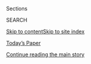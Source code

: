 <div id="app">

<div>

<div class="NYTAppHideMasthead css-zz1s19 e1suatyy0">

<div class="section css-ui9rw0 e1suatyy2">

<div class="css-11hrj97 er09x8g0">

<div class="css-6n7j50">

</div>

<span class="css-1dv1kvn">Sections</span>

<div class="css-10488qs">

<span class="css-1dv1kvn">SEARCH</span>

</div>

[Skip to content](#site-content)[Skip to site
index](#site-index)

</div>

<div class="css-10698na e1huz5gh0">

</div>

</div>

<div id="masthead-bar-one" class="section hasLinks css-15hmgas e1csuq9d3">

<div class="css-uqyvli e1csuq9d0">

</div>

<div class="css-1uqjmks e1csuq9d1">

</div>

<div class="css-9e9ivx">

[](https://myaccount.nytimes3xbfgragh.onion/auth/login?response_type=cookie&client_id=vi)

</div>

<div class="css-1bvtpon e1csuq9d2">

[Today’s Paper](https://www.nytimes3xbfgragh.onion/section/todayspaper)

</div>

</div>

</div>

</div>

<div data-aria-hidden="false">

<div id="site-content" data-role="main">

<div id="top-wrapper" class="css-15p45cc eaca97t0" type="top">

<div id="top-slug" class="css-19x0jxb eaca97t1" hidden="">

Advertisement

</div>

[Continue reading the main
story](#after-top)

<div class="ad top-wrapper" style="text-align:center;height:100%;display:block;min-height:90px">

<div id="top" class="place-ad" data-position="top" data-size-key="top">

</div>

</div>

<div id="after-top">

</div>

</div>

<div id="collection-t-art" class="section css-15h4p1b e9abtgs0">

<div class="css-1j21atc e1svk9qx1">

<div class="css-2fant5 e1svk9qx2">

<div class="css-9dfq42 eu54l5x0">

<div id="sponsor-wrapper" class="css-7a1pgi eaca97t0" type="sponsor" hidden="">

<div id="sponsor-slug" class="css-1l4mleb eaca97t1" hidden="">

Supported by

</div>

[Continue reading the main
story](#after-sponsor)

<div id="sponsor" class="ad sponsor-wrapper" style="text-align:left;height:100%;display:block">

</div>

<div id="after-sponsor">

</div>

</div>

</div>

### <span class="css-1j5banm ezz4tcd1">[T Magazine](/section/t-magazine)</span>

</div>

<div class="css-nfcc9b e1svk9qx3">

<div class="css-vl9dhg e1svk9qx5">

<div class="css-1nrhkj6 e1svk9qx6">

# Art

<div class="follow-button-placeholder" data-collection-id="">

</div>

</div>

</div>

</div>

</div>

<div class="css-4svvz1 ekkqrpp0">

<div id="collection-highlights-container" class="section css-18l1u7x e46isfb1">

<div class="css-m1whxf ekkqrpp1">

## Highlights

1.  ![<span class="css-473pcf e1oaj3zl2"><span class="css-1dv1kvn">Credit</span>From
    left: Courtesy of the artist and Commonwealth and Council, Los
    Angeles. Photo: Ruben Diaz; Courtesy of the
    artist.</span>](https://static01.graylady3jvrrxbe.onion/images/2020/06/23/t-magazine/art/viewfinder-slide-EUZ5/viewfinder-slide-EUZ5-threeByTwoMediumAt2X.jpg)
    
    <div class="css-xbztij">
    
    <div class="css-1hyfx7x">
    
    [![](https://static01.graylady3jvrrxbe.onion/images/2020/06/23/t-magazine/art/viewfinder-slide-EUZ5/viewfinder-slide-EUZ5-thumbStandard.jpg)](/2020/06/29/t-magazine/queer-bipoc-artists.html)
    
    </div>
    
    ## [Works for the Now, by Queer Artists of Color](/2020/06/29/t-magazine/queer-bipoc-artists.html)
    
    Pride Month may have come to a close, but the wide-ranging pieces
    shown here have staying
        power.
    
    <span class="css-me3p27"></span>
    
    </div>

2.  1.  ![<span class="css-473pcf e1oaj3zl2"><span class="css-1dv1kvn">Credit</span>Noah
        Kalina</span>](https://static01.graylady3jvrrxbe.onion/images/2020/05/28/t-magazine/moyra-slide-NEX9/moyra-slide-NEX9-threeByTwoMediumAt2X.jpg)
        
        <div class="css-1r9cexg">
        
        <div class="css-1ox3lt4">
        
        [![](https://static01.graylady3jvrrxbe.onion/images/2020/05/28/t-magazine/moyra-slide-NEX9/moyra-slide-NEX9-thumbStandard.jpg)](/2020/05/29/t-magazine/moyra-davey.html)
        
        </div>
        
        ### Artist’s Questionnaire
        
        ## [An Artist Who Delights in the Minor Key](/2020/05/29/t-magazine/moyra-davey.html)
        
        Moyra Davey’s work moves freely between photography, video and
        writing but is united in its unwavering attention to the objects
        and accidents of everyday
        life.
        
        <span class="css-me3p27"></span><span class="css-nds4d6 e4e4i5l3"></span><span class="css-9voj2j">By
        <span class="css-1baulvz last-byline" itemprop="name">Janique
        Vigier</span></span>
        
        </div>
    
    2.  ![<span class="css-473pcf e1oaj3zl2"><span class="css-1dv1kvn">Credit</span>©
        Amy Sherald. Courtesy of Hauser &
        Wirth</span>](https://static01.graylady3jvrrxbe.onion/images/2020/06/18/t-magazine/18tmag-blackwriters-slide-horizontal/18tmag-blackwriters-slide-horizontal-threeByTwoMediumAt2X-v2.jpg)
        
        <div class="css-1r9cexg">
        
        <div class="css-1ox3lt4">
        
        [![](https://static01.graylady3jvrrxbe.onion/images/2020/06/18/t-magazine/18tmag-blackwriters-slide-horizontal/18tmag-blackwriters-slide-horizontal-thumbStandard-v2.jpg)](/2020/06/23/t-magazine/black-artists-white-gaze.html)
        
        </div>
        
        ## [Nine Black Artists and Cultural Leaders on Seeing and Being Seen](/2020/06/23/t-magazine/black-artists-white-gaze.html)
        
        Amy Sherald, Michael R. Jackson and others discuss the
        challenges and opportunities of cultivating black audiences and
        dismantling historically white
        institutions.
        
        <span class="css-me3p27"></span>
        
        </div>
    
    3.  ![<span class="css-473pcf e1oaj3zl2"><span class="css-1dv1kvn">Credit</span>Wayne
        Lawrence</span>](https://static01.graylady3jvrrxbe.onion/images/2020/04/13/t-magazine/13tmag-cultureimages-slide-8PFV/13tmag-cultureimages-slide-8PFV-threeByTwoMediumAt2X-v2.jpg)
        
        <div class="css-1r9cexg">
        
        <div class="css-1ox3lt4">
        
        [![](https://static01.graylady3jvrrxbe.onion/images/2020/04/13/t-magazine/13tmag-cultureimages-slide-8PFV/13tmag-cultureimages-slide-8PFV-thumbStandard-v2.jpg)](/interactive/2020/04/13/t-magazine/black-art-galleries.html)
        
        </div>
        
        ## [How a Trio of Black-Owned Galleries Changed the Art World](/interactive/2020/04/13/t-magazine/black-art-galleries.html)
        
        In the 1960s and ’70s, Brockman Gallery, Gallery 32 and JAM led
        the way in showing the work of artists now among the most
        influential of our
    time.
        
        <span class="css-me3p27"></span>
        
        </div>

</div>

<div class="css-1xdhyk6 e46isfb0">

<div class="css-zk12ih ef6si7p0">

1.  ### Admiration Society
    
    ![<span class="css-kfv9p0 e1oaj3zl2"><span class="css-1dv1kvn">Credit</span>Alice
    O'Malley</span>](https://static01.graylady3jvrrxbe.onion/images/2020/05/13/t-magazine/13tmag-stipe/13tmag-stipe-videoLarge.jpg)
    
    <div class="css-10wtrbd">
    
    ## [Laurie Anderson and Michael Stipe on Music, Art and New Chapters](/2020/05/14/t-magazine/michael-stipe-laurie-anderson.html)
    
    “You’ve got to fall on your face to sit at the table,” says the
    erstwhile R.E.M.
    frontman.
    
    <span class="css-me3p27"></span><span class="css-nds4d6 e4e4i5l3"></span><span class="css-9voj2j">By
    <span class="css-1baulvz last-byline" itemprop="name">Joe
    Coscarelli</span></span>
    
    </div>

2.  ![<span class="css-kfv9p0 e1oaj3zl2"><span class="css-1dv1kvn">Credit</span>From
    left: Hugo Yu; Anthony Cotsifas; Esther Choi; François Halard; Azim
    H</span>](https://static01.graylady3jvrrxbe.onion/images/2020/05/12/t-magazine/12tmag-stilllifes-slide-W7BH/12tmag-stilllifes-slide-W7BH-videoLarge.jpg)
    
    <div class="css-10wtrbd">
    
    ## [Still Life With Fly Swatter, or Hourglass, or Lemons](/2020/05/12/t-magazine/photographers-coronavirus-still-life-pictures.html)
    
    Five housebound photographers used everyday items to create images
    that speak to both their inner lives and the world beyond their
    walls.
    
    <span class="css-me3p27"></span><span class="css-nds4d6 e4e4i5l3"></span><span class="css-9voj2j">By
    <span class="css-1baulvz last-byline" itemprop="name">Michael
    Snyder</span></span>
    
    </div>

3.  ![<span class="css-kfv9p0 e1oaj3zl2"><span class="css-1dv1kvn">Credit</span>Clockwise
    from top left: Renée Cox; Richard Mosse; Wayne Lawrence; © Asako
    Narahashi; Domingo Milella; © Hitoshi Fugo, courtesy of Miyako
    Yoshinaga Gallery; © Joel Meyerowitz, courtesy Howard Greenberg
    Gallery; Alec
    Soth</span>](https://static01.graylady3jvrrxbe.onion/images/2020/04/17/t-magazine/art/17tmag-photog-project-slide-JNQA/17tmag-photog-project-slide-JNQA-videoLarge.jpg)
    
    <div class="css-10wtrbd">
    
    ## [Eight Photographers’ Pictures From Isolation](/2020/04/29/t-magazine/photographers-coronavirus-isolation.html)
    
    Joel Meyerowitz, Renée Cox, Asako Narahashi and more share visual
    diaries of the present
    moment.
    
    <span class="css-me3p27"></span><span class="css-nds4d6 e4e4i5l3"></span><span class="css-9voj2j">By
    <span class="css-1baulvz last-byline" itemprop="name">Meara
    Sharma</span></span>
    
    </div>

4.  ![<span class="css-kfv9p0 e1oaj3zl2"><span class="css-1dv1kvn">Credit</span>Jessica
    Wohl</span>](https://static01.graylady3jvrrxbe.onion/images/2020/04/13/t-magazine/13tmag-cultureimages-slide-2ZIA/13tmag-cultureimages-slide-2ZIA-videoLarge.jpg)
    
    <div class="css-10wtrbd">
    
    ## [What Does It Mean When an Artist Retreats From Public Life?](/interactive/2020/04/13/t-magazine/artist-recluse.html)
    
    A small and highly influential group has chosen to disappear from
    society in favor of letting their work speak for
    itself.
    
    <span class="css-me3p27"></span>
    
    </div>

5.  ![<span class="css-kfv9p0 e1oaj3zl2"><span class="css-1dv1kvn">Credit</span>©
    George Condo, courtesy of the artist and Hauser &
    Wirth</span>](https://static01.graylady3jvrrxbe.onion/images/2020/04/24/t-magazine/21tmag-condojohnson-slide-4VDP/21tmag-condojohnson-slide-4VDP-videoLarge.jpg)
    
    <div class="css-10wtrbd">
    
    ## [Two Exhibitions Respond to Art in the Age of Anxiety and Distance](/2020/04/24/t-magazine/george-condo-rashid-johnson-art.html)
    
    George Condo and Rashid Johnson talk about their new simultaneous
    digital shows, politics and how the role of artists has
    changed.
    
    <span class="css-me3p27"></span><span class="css-nds4d6 e4e4i5l3"></span><span class="css-9voj2j">By
    <span class="css-1baulvz last-byline" itemprop="name">M.H.
    Miller</span></span>
    
    </div>

</div>

</div>

<div class="css-1xdhyk6 e46isfb0">

<div class="css-zk12ih ef6si7p0">

1.  ### Notes on the Culture
    
    ![<span class="css-kfv9p0 e1oaj3zl2"><span class="css-1dv1kvn">Credit</span>Douglas
    DuBois</span>](https://static01.graylady3jvrrxbe.onion/images/2020/03/18/t-magazine/18tmag-stella-slide-NPH2/18tmag-stella-slide-NPH2-videoLarge-v3.jpg)
    
    <div class="css-10wtrbd">
    
    ## [The Constellation of Frank Stella](/2020/03/18/t-magazine/frank-stella.html)
    
    The artist’s Minimalist abstractions helped change the direction of
    painting at the start of his career. Now at the end of it, the
    83-year-old artist looks back to his
    beginnings.
    
    <span class="css-me3p27"></span><span class="css-nds4d6 e4e4i5l3"></span><span class="css-9voj2j">By
    <span class="css-1baulvz last-byline" itemprop="name">Megan
    O’Grady</span></span>
    
    </div>

2.  ### Culture Therapist
    
    ![<span class="css-kfv9p0 e1oaj3zl2"><span class="css-1dv1kvn">Credit</span>Norwegian
    Film
    Institute</span>](https://static01.graylady3jvrrxbe.onion/images/2020/03/03/t-magazine/03tmag-culturetherapist-slide-5QU3/03tmag-culturetherapist-slide-5QU3-videoLarge-v2.jpg)
    
    <div class="css-10wtrbd">
    
    ## [Is It Possible to Feel Creatively Connected Without Social Media?](/2020/03/04/t-magazine/artists-creativity-social-media.html)
    
    “Art doesn’t happen in a vacuum,” writes one of our advice
    columnists.
    
    <span class="css-me3p27"></span>
    
    </div>

3.  ### Arts and Letters
    
    ![<span class="css-kfv9p0 e1oaj3zl2"><span class="css-1dv1kvn">Credit</span>Shane
    Lavalette</span>](https://static01.graylady3jvrrxbe.onion/images/2020/03/08/t-magazine/08tmag-haegueyang-promo/08tmag-haegueyang-promo-videoLarge-v2.jpg)
    
    <div class="css-10wtrbd">
    
    ## [An Artist Whose Muse Is Loneliness](/2020/02/26/t-magazine/haegue-yang.html)
    
    Haegue Yang seeks isolation and then mines the accompanying
    confusion to reflect on the nature of
    belonging.
    
    <span class="css-me3p27"></span><span class="css-nds4d6 e4e4i5l3"></span><span class="css-9voj2j">By
    <span class="css-1baulvz last-byline" itemprop="name">Zoë
    Lescaze</span></span>
    
    </div>

4.  ![<span class="css-kfv9p0 e1oaj3zl2"><span class="css-1dv1kvn">Credit</span>Bernhard
    Fuchs</span>](https://static01.graylady3jvrrxbe.onion/images/2020/02/11/t-magazine/11tmag-katharinafritsch-slide-LK6D/11tmag-katharinafritsch-slide-LK6D-videoLarge-v4.jpg)
    
    <div class="css-10wtrbd">
    
    ## [A Sculptor of the Female Gaze](/2020/02/12/t-magazine/katharina-fritsch-artist.html)
    
    Katharina Fritsch shows familiar objects as they might appear in a
    dream, bringing the subliminal to
    light.
    
    <span class="css-me3p27"></span><span class="css-nds4d6 e4e4i5l3"></span><span class="css-9voj2j">By
    <span class="css-1baulvz last-byline" itemprop="name">Megan
    O’Grady</span></span>
    
    </div>

5.  ### On the Verge
    
    ![<span class="css-kfv9p0 e1oaj3zl2"><span class="css-1dv1kvn">Credit</span>Stephanie
    Veldman</span>](https://static01.graylady3jvrrxbe.onion/images/2020/02/20/t-magazine/18tmag-samson-slide-E4TK/18tmag-samson-slide-E4TK-videoLarge.jpg)
    
    <div class="css-10wtrbd">
    
    ## [An Artist Who Doesn’t Want to Feed Western Fantasies About Africa](/2020/02/21/t-magazine/cinga-samson.html)
    
    Cinga Samson’s surreal canvases engage obliquely with his identity,
    but stand alone as testaments to his finely honed
    craft.
    
    <span class="css-me3p27"></span><span class="css-nds4d6 e4e4i5l3"></span><span class="css-9voj2j">By
    <span class="css-1baulvz last-byline" itemprop="name">Meara
    Sharma</span></span>
    
    </div>

</div>

</div>

</div>

<div id="mid1-wrapper" class="css-1mn4oms eaca97t0" type="rank">

<div id="mid1-slug" class="css-1tag3rd eaca97t1">

Advertisement

</div>

[Continue reading the main
story](#after-mid1)

<div id="mid1" class="ad mid1-wrapper" style="text-align:center;height:100%;display:block">

</div>

<div id="after-mid1">

</div>

</div>

<div class="section 5-band css-jhqenn ep7jkp60">

## [Viewfinder](/column/viewfinder)

[More in Viewfinder
    »](/column/viewfinder)

1.  ![<span class="css-kfv9p0 e1oaj3zl2"><span class="css-1dv1kvn">Credit</span>Muyi
    Xiao</span>](https://static01.graylady3jvrrxbe.onion/images/2016/07/21/t-magazine/art/forget-me-not-slide-Z8FV/forget-me-not-slide-Z8FV-videoLarge.jpg)
    
    <div class="css-10wtrbd">
    
    ## [Moving Photographs, Inspired by Loss](/slideshow/2016/07/21/t-magazine/art/muyi-xiao-photographer-alzheimers.html)
    
    The photographer Muyi Xiao began to work on her delicate series
    “Forget Me Not” with her mother, after the death of her
    grandmother.
    
    <span class="css-me3p27"></span><span class="css-nds4d6 e4e4i5l3"></span><span class="css-9voj2j">By
    <span class="css-1baulvz last-byline" itemprop="name">Lauren
    Poggi</span></span>
    
    </div>

2.  ![<span class="css-kfv9p0 e1oaj3zl2"><span class="css-1dv1kvn">Credit</span>Adam
    Friedberg</span>](https://static01.graylady3jvrrxbe.onion/images/2016/07/07/t-magazine/07tmag-viewfinder-slide-4VV6/07tmag-viewfinder-slide-4VV6-videoLarge.jpg)
    
    <div class="css-10wtrbd">
    
    ## [The Photographer Capturing Downtown New York’s Single-Story Buildings — Before They’re Gone](/slideshow/2016/07/07/t-magazine/adam-friedberg-east-village-nyc-buildings.html)
    
    Adam Friedberg, a 25-year resident of the East Village, has pledged
    to photograph every one-level building, or “low rider,” remaining in
    his
    community.
    
    <span class="css-me3p27"></span><span class="css-nds4d6 e4e4i5l3"></span><span class="css-9voj2j">By
    <span class="css-1baulvz last-byline" itemprop="name">Jamie
    Sims</span></span>
    
    </div>

3.  ![<span class="css-kfv9p0 e1oaj3zl2"><span class="css-1dv1kvn">Credit</span>©
    2016 Estate of Paul Outerbridge, Jr., courtesy of Bruce Silverstein
    Gallery,
    NY</span>](https://static01.graylady3jvrrxbe.onion/images/2016/06/29/t-magazine/29tmag-outerbridge-slide-DKGK/29tmag-outerbridge-slide-DKGK-videoLarge.jpg)
    
    <div class="css-10wtrbd">
    
    ## [Impossibly Modern 1930s Fashion and Ad Photos](/slideshow/2016/06/29/t-magazine/fashion/1930s-fashion-ad-photos.html)
    
    Paul Outerbridge, a friend of Man Ray’s and Duchamp’s, brought a
    witty eye and careful composition to early color
    photography.
    
    <span class="css-me3p27"></span>
    
    </div>

4.  ![<span class="css-kfv9p0 e1oaj3zl2"><span class="css-1dv1kvn">Credit</span>Thomas
    Brown</span>](https://static01.graylady3jvrrxbe.onion/images/2016/06/16/t-magazine/16tmag-viewfinder-slide-OEKR/16tmag-viewfinder-slide-OEKR-videoLarge.jpg)
    
    <div class="css-10wtrbd">
    
    ## [A Photo Series, with Audience Participation](/slideshow/2016/06/16/t-magazine/paper-meteorites-photos.html)
    
    The photographer Thomas Brown depicts sculptural still lifes of
    crumpled paper that resemble meteorites — and then asks viewers to
    “adopt” and name
    them.
    
    <span class="css-me3p27"></span><span class="css-nds4d6 e4e4i5l3"></span><span class="css-9voj2j">By
    <span class="css-1baulvz last-byline" itemprop="name">Nadia
    Vellam</span></span>
    
    </div>

5.  ![<span class="css-kfv9p0 e1oaj3zl2"><span class="css-1dv1kvn">Credit</span>©
    Burk Uzzle/courtesy of the Ackland Art Museum, The University of
    North Carolina at Chapel
    Hill</span>](https://static01.graylady3jvrrxbe.onion/images/2016/06/09/t-magazine/09tmag-viewfinder-slide-989P/09tmag-viewfinder-slide-989P-videoLarge.jpg)
    
    <div class="css-10wtrbd">
    
    ## [Poignant Pictures That Capture the Humanity in Historical Moments](/slideshow/2016/06/09/t-magazine/burk-uzzle-photographs.html)
    
    Burk Uzzle has photographed everything from Woodstock and Martin
    Luther King Jr.’s funeral to state fairs and motorcycle
    rallies.
    
    <span class="css-me3p27"></span><span class="css-nds4d6 e4e4i5l3"></span><span class="css-9voj2j">By
    <span class="css-1baulvz last-byline" itemprop="name">Jamie
    Sims</span></span>
    
    </div>

</div>

</div>

<div class="css-185go5a e1o5byef0">

<div class="css-15cbhtu">

  - [Latest](#stream-panel)
  - <span class="css-6n7j50">Search</span>
    <div class="control">
    <div class="label-container css-1dv1kvn">
    Search
    </div>
    <div class="css-wm4t3d">
    **<span id="clear-search-input" class="css-1dv1kvn">Clear this text
    input</span>
    </div>
    </div>
    <span class="css-1iovbfw"></span>

<div id="stream-panel" class="section css-8msx5b e1jz0cab1">

<div class="css-13mho3u">

1.  
    
    <div class="css-1cp3ece">
    
    <div class="css-1l4spti">
    
    [](/2020/07/31/t-magazine/culture-therapist-grief.html)
    
    <div class="css-79elbk">
    
    ![](https://static01.graylady3jvrrxbe.onion/images/2020/07/29/t-magazine/art/culture-therapist-slide-4JHU/culture-therapist-slide-4JHU-thumbWide.jpg?quality=75&auto=webp&disable=upscale)
    
    </div>
    
    ## How Should I Respond to Overzealous Gestures of Sympathy?
    
    “These people mire you in your sense of loss just as you are ready
    to discover what remains to be found,” writes one of our advice
    columnists.
    
    <div class="css-15yh6bw ea5icrr0">
    
    By <span class="css-1n7hynb">Megan
    O’Grady</span>
    
    </div>
    
    </div>
    
    <div class="css-156habm e1xfvim33">
    
    </div>
    
    </div>

2.  
    
    <div class="css-1cp3ece">
    
    <div class="css-1l4spti">
    
    [](/2020/07/30/arts/design/tokyo-olympics-1964-design.html)
    
    <div class="css-79elbk">
    
    ![](https://static01.graylady3jvrrxbe.onion/images/2020/07/31/arts/30olympics-notebook15/30olympics-notebook15-thumbWide-v2.jpg?quality=75&auto=webp&disable=upscale)
    
    </div>
    
    ### <span class="css-m70j1g">Critic’s Notebook</span>
    
    ## The 1964 Olympics Certified a New Japan, in Steel and on the Screen
    
    The world’s elite athletes would have been in Tokyo right now if not
    for the coronavirus pandemic. When they went half a century ago,
    they discovered a capital transformed by design.
    
    <div class="css-15yh6bw ea5icrr0">
    
    By <span class="css-1n7hynb">Jason
    Farago</span>
    
    </div>
    
    </div>
    
    <div class="css-156habm e1xfvim33">
    
    </div>
    
    </div>

3.  
    
    <div class="css-1cp3ece">
    
    <div class="css-1l4spti">
    
    [](/2020/07/30/arts/design/virtual-art-gallery-shows.html)
    
    <div class="css-79elbk">
    
    ![](https://static01.graylady3jvrrxbe.onion/images/2020/07/29/arts/29virtual-galleries-lead/merlin_174905502_0dcea2b2-ee85-4661-ae03-07d1eba099ba-thumbWide.jpg?quality=75&auto=webp&disable=upscale)
    
    </div>
    
    ### <span class="css-m70j1g">Art Reviews</span>
    
    ## Three Art Gallery Shows to See Right Now
    
    Galleries and museums are getting creative about presenting work
    online during the pandemic. Some are open for in-person visits. Here
    are shows worth viewing either way.
    
    <div class="css-15yh6bw ea5icrr0">
    
    By <span class="css-1n7hynb">Roberta Smith, Jillian Steinhauer
    <span>and</span> Martha
    Schwendener</span>
    
    </div>
    
    </div>
    
    <div class="css-156habm e1xfvim33">
    
    </div>
    
    </div>

4.  
    
    <div class="css-1cp3ece">
    
    <div class="css-1l4spti">
    
    [](/2020/07/30/t-magazine/the-t-list-five-things-we-recommend-this-week.html)
    
    <div class="css-79elbk">
    
    ![](https://static01.graylady3jvrrxbe.onion/images/2020/07/31/t-magazine/29tmag-newsletter-slide-8YU1-print/29tmag-newsletter-slide-8YU1-thumbWide.jpg?quality=75&auto=webp&disable=upscale)
    
    </div>
    
    ## The T List: Five Things We Recommend This Week
    
    Farm dining, a Parisian floral gallery, Ruth Asawa stamps — and
    more.
    
    <div class="css-15yh6bw ea5icrr0">
    
    </div>
    
    </div>
    
    <div class="css-156habm e1xfvim33">
    
    </div>
    
    </div>

5.  
    
    <div class="css-1cp3ece">
    
    <div class="css-1l4spti">
    
    [](/2020/07/29/arts/design/art-accounts-to-follow-instagram.html)
    
    <div class="css-79elbk">
    
    ![](https://static01.graylady3jvrrxbe.onion/images/2020/07/29/arts/29instagram-art1/29instagram-art1-thumbWide.jpg?quality=75&auto=webp&disable=upscale)
    
    </div>
    
    ## Five Art Accounts to Follow on Instagram Now
    
    Our critic shares accounts that make her feel, think and see in new
    ways — something that feels especially vital right now.
    
    <div class="css-15yh6bw ea5icrr0">
    
    By <span class="css-1n7hynb">Jillian
    Steinhauer</span>
    
    </div>
    
    </div>
    
    <div class="css-156habm e1xfvim33">
    
    </div>
    
    </div>

6.  
    
    <div class="css-1cp3ece">
    
    <div class="css-1l4spti">
    
    [](/2020/07/29/arts/design/kerry-james-marshall-audubon.html)
    
    <div class="css-79elbk">
    
    ![](https://static01.graylady3jvrrxbe.onion/images/2020/07/31/arts/30kerryjames-audobon7/30kerryjames-audobon7-thumbWide.jpg?quality=75&auto=webp&disable=upscale)
    
    </div>
    
    ## Kerry James Marshall’s Black Birds Take Flight in a New Series
    
    Inspired by John James Audubon, the painter explores the societal
    “pecking order” in two works that dovetail with “this mystery
    about whether or not Audubon himself was Black.”
    
    <div class="css-15yh6bw ea5icrr0">
    
    By <span class="css-1n7hynb">Ted
    Loos</span>
    
    </div>
    
    </div>
    
    <div class="css-156habm e1xfvim33">
    
    </div>
    
    </div>

7.  
    
    <div class="css-1cp3ece">
    
    <div class="css-1l4spti">
    
    [](/2020/07/24/t-magazine/yoshitomo-nara.html)
    
    <div class="css-79elbk">
    
    ![](https://static01.graylady3jvrrxbe.onion/images/2020/06/30/t-magazine/30tmag-nara-slide-67ZV/30tmag-nara-slide-67ZV-thumbWide.jpg?quality=75&auto=webp&disable=upscale)
    
    </div>
    
    ### <span class="css-m70j1g">True Believers</span>
    
    ## Yoshitomo Nara Paints What He Hears
    
    Ahead of a major retrospective in Los Angeles, the Japanese artist
    discusses his musical education.
    
    <div class="css-15yh6bw ea5icrr0">
    
    By <span class="css-1n7hynb">Nick
    Marino</span>
    
    </div>
    
    </div>
    
    <div class="css-156habm e1xfvim33">
    
    </div>
    
    </div>

8.  
    
    <div class="css-1cp3ece">
    
    <div class="css-1l4spti">
    
    [](/2020/07/24/t-magazine/howardena-pindell.html)
    
    <div class="css-79elbk">
    
    ![](https://static01.graylady3jvrrxbe.onion/images/2020/07/13/t-magazine/13tmag-pindell/13tmag-pindell-thumbWide.jpg?quality=75&auto=webp&disable=upscale)
    
    </div>
    
    ### <span class="css-m70j1g">True Believers</span>
    
    ## A Portrait of an Artist Not to Be Underestimated
    
    The painter Howardena Pindell discusses her 1990 work “Scapegoat.”
    
    <div class="css-15yh6bw ea5icrr0">
    
    By <span class="css-1n7hynb">Howardena
    Pindell</span>
    
    </div>
    
    </div>
    
    <div class="css-156habm e1xfvim33">
    
    </div>
    
    </div>

9.  
    
    <div class="css-1cp3ece">
    
    <div class="css-1l4spti">
    
    [](/2020/07/23/t-magazine/tom-of-finland.html)
    
    <div class="css-79elbk">
    
    ![](https://static01.graylady3jvrrxbe.onion/images/2020/07/13/t-magazine/13tmag-tomoffinland-slide-Q1LS/13tmag-tomoffinland-slide-Q1LS-thumbWide.jpg?quality=75&auto=webp&disable=upscale)
    
    </div>
    
    ### <span class="css-m70j1g">True Believers</span>
    
    ## Eight Artists on the Influence of Tom of Finland
    
    Touko Valio Laaksonen, who would have been 100 this
    year, transformed depictions of queer eroticism in art through his
    hyper-real, hypermasculine style.
    
    <div class="css-15yh6bw ea5icrr0">
    
    By <span class="css-1n7hynb">John
    Chiaverina</span>
    
    </div>
    
    </div>
    
    <div class="css-156habm e1xfvim33">
    
    </div>
    
    </div>

10. 
    
    <div class="css-1cp3ece">
    
    <div class="css-1l4spti">
    
    [](/2020/07/23/t-magazine/jewish-museum-new-york.html)
    
    <div class="css-79elbk">
    
    ![](https://static01.graylady3jvrrxbe.onion/images/2020/07/13/t-magazine/art/Jewish-museum-slide-EGXT/Jewish-museum-slide-EGXT-thumbWide.jpg?quality=75&auto=webp&disable=upscale)
    
    </div>
    
    ### <span class="css-m70j1g">True Believers</span>
    
    ## How New York’s Jewish Museum Anticipated the Avant-Garde
    
    A string of adventurous curators made a quasi-religious institution
    a leading arbiter of mid-20th-century American art.
    
    <div class="css-15yh6bw ea5icrr0">
    
    By <span class="css-1n7hynb">Arthur Lubow</span>
    
    </div>
    
    </div>
    
    <div class="css-156habm e1xfvim33">
    
    </div>
    
    </div>

<div class="css-13mho3u">

<div class="css-1t62hi8">

<div class="css-1stvaey">

Show
More

<div>

<div style="border:0;clip:rect(0 0 0 0);height:1px;margin:-1px;overflow:hidden;white-space:nowrap;padding:0;width:1px;position:absolute" data-role="log" data-aria-live="assertive">

</div>

<div style="border:0;clip:rect(0 0 0 0);height:1px;margin:-1px;overflow:hidden;white-space:nowrap;padding:0;width:1px;position:absolute" data-role="log" data-aria-live="assertive">

</div>

<div style="border:0;clip:rect(0 0 0 0);height:1px;margin:-1px;overflow:hidden;white-space:nowrap;padding:0;width:1px;position:absolute" data-role="log" data-aria-live="polite">

</div>

<div style="border:0;clip:rect(0 0 0 0);height:1px;margin:-1px;overflow:hidden;white-space:nowrap;padding:0;width:1px;position:absolute" data-role="log" data-aria-live="polite">

</div>

</div>

</div>

</div>

</div>

</div>

<div class="css-g6hk37 supplemental">

<div id="mid2-wrapper" class="css-10wkyv7 eaca97t0" type="lede">

<div id="mid2-slug" class="css-1tag3rd eaca97t1">

Advertisement

</div>

[Continue reading the main
story](#after-mid2)

<div id="mid2" class="ad mid2-wrapper" style="text-align:center;height:100%;display:block;min-height:250px">

</div>

<div id="after-mid2">

</div>

</div>

## Sign Up for the Open Thread Newsletter

<div class="css-hftqp3">

</div>

[SIGN UP](/newsletters/signup/TZ)

<div id="mktg-wrapper" class="css-oxle51 eaca97t0" type="mktg">

<div id="mktg-slug" class="css-1tag3rd eaca97t1">

Advertisement

</div>

[Continue reading the main
story](#after-mktg)

<div id="mktg" class="ad mktg-wrapper" style="text-align:center;height:100%;display:block">

</div>

<div id="after-mktg">

</div>

</div>

</div>

</div>

</div>

</div>

</div>

</div>

## Site Index

<div>

</div>

## Site Information Navigation

  - [© <span>2020</span> <span>The New York Times
    Company</span>](https://help.nytimes3xbfgragh.onion/hc/en-us/articles/115014792127-Copyright-notice)

<!-- end list -->

  - [NYTCo](https://www.nytco.com/)
  - [Contact
    Us](https://help.nytimes3xbfgragh.onion/hc/en-us/articles/115015385887-Contact-Us)
  - [Work with us](https://www.nytco.com/careers/)
  - [Advertise](https://nytmediakit.com/)
  - [T Brand Studio](http://www.tbrandstudio.com/)
  - [Your Ad
    Choices](https://www.nytimes3xbfgragh.onion/privacy/cookie-policy#how-do-i-manage-trackers)
  - [Privacy](https://www.nytimes3xbfgragh.onion/privacy)
  - [Terms of
    Service](https://help.nytimes3xbfgragh.onion/hc/en-us/articles/115014893428-Terms-of-service)
  - [Terms of
    Sale](https://help.nytimes3xbfgragh.onion/hc/en-us/articles/115014893968-Terms-of-sale)
  - [Site
    Map](https://spiderbites.nytimes3xbfgragh.onion)
  - [Help](https://help.nytimes3xbfgragh.onion/hc/en-us)
  - [Subscriptions](https://www.nytimes3xbfgragh.onion/subscription?campaignId=37WXW)

</div>

</div>
